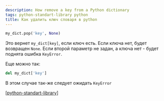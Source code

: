 ```yaml
---
description: How remove a key from a Python dictionary
tags: python-standart-library python
title: Как удалить ключ словаря в python
---
```

```python
my_dict.pop('key', None)
```

Это вернет `my_dict[key]`, если ключ есть. Если ключа нет, будет возвращен `None`. Если второй параметр не задан, а ключа нет - будет поднята ошибка `KeyError`.

Еще можно так:

```python
del my_dict['key']
```

В этом случае так-же следует ожидать `KeyError`

[[python-standart-library]]

[//begin]: # "Autogenerated link references for markdown compatibility"
[python-standart-library]: ..%2Flists%2Fpython-standart-library "Стандартная библиотека python и полезные ресурсы"
[//end]: # "Autogenerated link references"